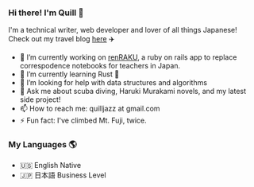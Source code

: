### Hi there! I'm Quill 👋

   I'm a technical writer, web developer and lover of all things Japanese! 
   Check out my travel blog [here](https://yamanashiamerican.wordpress.com/) :airplane:


- 🔭 I’m currently working on [renRAKU](https://www.renrakuchou.com), a ruby on rails app to replace correspodence notebooks for teachers in Japan.
- 🌱 I’m currently learning Rust 🦀
- 🤔 I’m looking for help with data structures and algorithms
- 💬 Ask me about scuba diving, Haruki Murakami novels, and my latest side project!
- 📫 How to reach me: quilljazz at gmail.com
- ⚡ Fun fact: I've climbed Mt. Fuji, twice.

### My Languages :earth_americas:

- :us: English Native
- :jp: 日本語 Business Level

